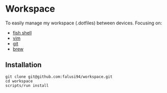 # Workspace

To easily manage my workspace (.dotfiles) between devices. Focusing on:
- [fish shell](http://fishshell.com)
- [vim](https://www.vim.org/)
- [git](https://git-scm.com/)
- [brew](https://brew.sh)

## Installation
```shell
git clone git@github.com:falusi94/workspace.git
cd workspace
scripts/run install
```
